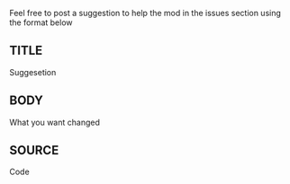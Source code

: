 Feel free to post a suggestion to help the mod in the issues section using the format below

## TITLE
Suggesetion
## BODY
What you want changed
## SOURCE
Code
